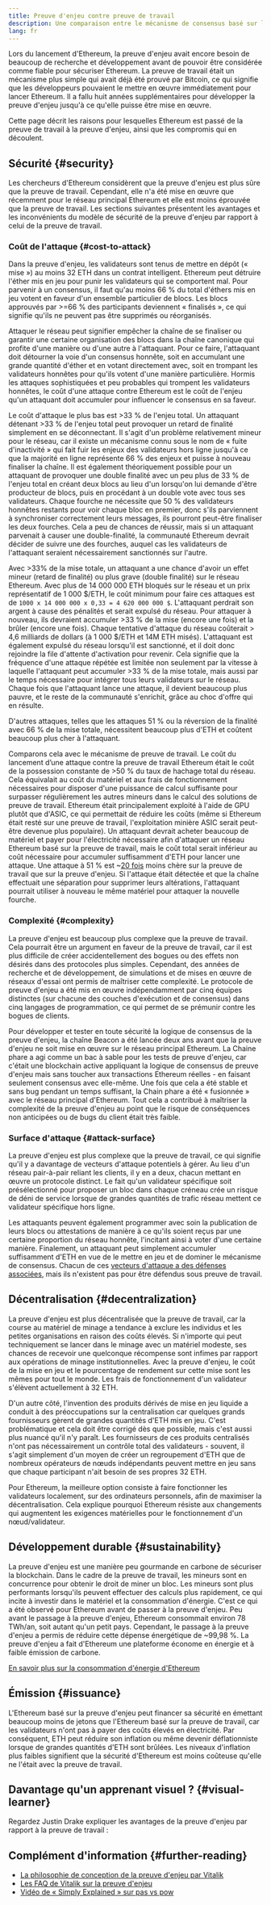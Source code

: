 ```yaml
---
title: Preuve d'enjeu contre preuve de travail
description: Une comparaison entre le mécanisme de consensus basé sur la preuve d'enjeu et la preuve de travail d'Ethereum
lang: fr
---
```


Lors du lancement d'Ethereum, la preuve d'enjeu avait encore besoin de beaucoup de recherche et développement avant de pouvoir être considérée comme fiable pour sécuriser Ethereum. La preuve de travail était un mécanisme plus simple qui avait déjà été prouvé par Bitcoin, ce qui signifie que les développeurs pouvaient le mettre en œuvre immédiatement pour lancer Ethereum. Il a fallu huit années supplémentaires pour développer la preuve d'enjeu jusqu'à ce qu'elle puisse être mise en œuvre.

Cette page décrit les raisons pour lesquelles Ethereum est passé de la preuve de travail à la preuve d'enjeu, ainsi que les compromis qui en découlent.

## Sécurité {#security}

Les chercheurs d'Ethereum considèrent que la preuve d'enjeu est plus sûre que la preuve de travail. Cependant, elle n'a été mise en œuvre que récemment pour le réseau principal Ethereum et elle est moins éprouvée que la preuve de travail. Les sections suivantes présentent les avantages et les inconvénients du modèle de sécurité de la preuve d'enjeu par rapport à celui de la preuve de travail.

### Coût de l'attaque {#cost-to-attack}

Dans la preuve d'enjeu, les validateurs sont tenus de mettre en dépôt (« mise ») au moins 32 ETH dans un contrat intelligent. Ethereum peut détruire l'éther mis en jeu pour punir les validateurs qui se comportent mal. Pour parvenir à un consensus, il faut qu'au moins 66 % du total d'éthers mis en jeu votent en faveur d'un ensemble particulier de blocs. Les blocs approuvés par >=66 % des participants deviennent « finalisés », ce qui signifie qu'ils ne peuvent pas être supprimés ou réorganisés.

Attaquer le réseau peut signifier empêcher la chaîne de se finaliser ou garantir une certaine organisation des blocs dans la chaîne canonique qui profite d'une manière ou d'une autre à l'attaquant. Pour ce faire, l'attaquant doit détourner la voie d'un consensus honnête, soit en accumulant une grande quantité d'éther et en votant directement avec, soit en trompant les validateurs honnêtes pour qu'ils votent d'une manière particulière. Hormis les attaques sophistiquées et peu probables qui trompent les validateurs honnêtes, le coût d'une attaque contre Ethereum est le coût de l'enjeu qu'un attaquant doit accumuler pour influencer le consensus en sa faveur.

Le coût d'attaque le plus bas est >33 % de l'enjeu total. Un attaquant détenant >33 % de l'enjeu total peut provoquer un retard de finalité simplement en se déconnectant. Il s'agit d'un problème relativement mineur pour le réseau, car il existe un mécanisme connu sous le nom de « fuite d'inactivité » qui fait fuir les enjeux des validateurs hors ligne jusqu'à ce que la majorité en ligne représente 66 % des enjeux et puisse à nouveau finaliser la chaîne. Il est également théoriquement possible pour un attaquant de provoquer une double finalité avec un peu plus de 33 % de l'enjeu total en créant deux blocs au lieu d'un lorsqu'on lui demande d'être producteur de blocs, puis en procédant à un double vote avec tous ses validateurs. Chaque fourche ne nécessite que 50 % des validateurs honnêtes restants pour voir chaque bloc en premier, donc s'ils parviennent à synchroniser correctement leurs messages, ils pourront peut-être finaliser les deux fourches. Cela a peu de chances de réussir, mais si un attaquant parvenait à causer une double-finalité, la communauté Ethereum devrait décider de suivre une des fourches, auquel cas les validateurs de l'attaquant seraient nécessairement sanctionnés sur l'autre.

Avec >33% de la mise totale, un attaquant a une chance d'avoir un effet mineur (retard de finalité) ou plus grave (double finalité) sur le réseau Ethereum. Avec plus de 14 000 000 ETH bloqués sur le réseau et un prix représentatif de 1 000 $/ETH, le coût minimum pour faire ces attaques est de `1000 x 14 000 000 x 0,33 = 4 620 000 000 $`. L'attaquant perdrait son argent à cause des pénalités et serait expulsé du réseau. Pour attaquer à nouveau, ils devraient accumuler >33 % de la mise (encore une fois) et la brûler (encore une fois). Chaque tentative d'attaque du réseau coûterait > 4,6 milliards de dollars (à 1 000 $/ETH et 14M ETH misés). L'attaquant est également expulsé du réseau lorsqu'il est sanctionné, et il doit donc rejoindre la file d'attente d'activation pour revenir. Cela signifie que la fréquence d'une attaque répétée est limitée non seulement par la vitesse à laquelle l'attaquant peut accumuler >33 % de la mise totale, mais aussi par le temps nécessaire pour intégrer tous leurs validateurs sur le réseau. Chaque fois que l'attaquant lance une attaque, il devient beaucoup plus pauvre, et le reste de la communauté s'enrichit, grâce au choc d'offre qui en résulte.

D'autres attaques, telles que les attaques 51 % ou la réversion de la finalité avec 66 % de la mise totale, nécessitent beaucoup plus d'ETH et coûtent beaucoup plus cher à l'attaquant.

Comparons cela avec le mécanisme de preuve de travail. Le coût du lancement d’une attaque contre la preuve de travail Ethereum était le coût de la possession constante de >50 % du taux de hachage total du réseau. Cela équivalait au coût du matériel et aux frais de fonctionnement nécessaires pour disposer d'une puissance de calcul suffisante pour surpasser régulièrement les autres mineurs dans le calcul des solutions de preuve de travail. Ethereum était principalement exploité à l'aide de GPU plutôt que d'ASIC, ce qui permettait de réduire les coûts (même si Ethereum était resté sur une preuve de travail, l'exploitation minière ASIC serait peut-être devenue plus populaire). Un attaquant devrait acheter beaucoup de matériel et payer pour l'électricité nécessaire afin d'attaquer un réseau Ethereum basé sur la preuve de travail, mais le coût total serait inférieur au coût nécessaire pour accumuler suffisamment d'ETH pour lancer une attaque. Une attaque à 51 % est ~[20 fois](https://youtu.be/1m12zgJ42dI?t=1562) moins chère sur la preuve de travail que sur la preuve d'enjeu. Si l'attaque était détectée et que la chaîne effectuait une séparation pour supprimer leurs altérations, l'attaquant pourrait utiliser à nouveau le même matériel pour attaquer la nouvelle fourche.

### Complexité {#complexity}

La preuve d'enjeu est beaucoup plus complexe que la preuve de travail. Cela pourrait être un argument en faveur de la preuve de travail, car il est plus difficile de créer accidentellement des bogues ou des effets non désirés dans des protocoles plus simples. Cependant, des années de recherche et de développement, de simulations et de mises en œuvre de réseaux d'essai ont permis de maîtriser cette complexité. Le protocole de preuve d'enjeu a été mis en œuvre indépendamment par cinq équipes distinctes (sur chacune des couches d'exécution et de consensus) dans cinq langages de programmation, ce qui permet de se prémunir contre les bogues de clients.

Pour développer et tester en toute sécurité la logique de consensus de la preuve d'enjeu, la chaîne Beacon a été lancée deux ans avant que la preuve d'enjeu ne soit mise en œuvre sur le réseau principal Ethereum. La Chaine phare a agi comme un bac à sable pour les tests de preuve d'enjeu, car c'était une blockchain active appliquant la logique de consensus de preuve d'enjeu mais sans toucher aux transactions Ethereum réelles - en faisant seulement consensus avec elle-même. Une fois que cela a été stable et sans bug pendant un temps suffisant, la Chain phare a été « fusionnée » avec le réseau principal d'Ethereum. Tout cela a contribué à maîtriser la complexité de la preuve d'enjeu au point que le risque de conséquences non anticipées ou de bugs du client était très faible.

### Surface d'attaque {#attack-surface}

La preuve d'enjeu est plus complexe que la preuve de travail, ce qui signifie qu'il y a davantage de vecteurs d'attaque potentiels à gérer. Au lieu d'un réseau pair-à-pair reliant les clients, il y en a deux, chacun mettant en œuvre un protocole distinct. Le fait qu'un validateur spécifique soit présélectionné pour proposer un bloc dans chaque créneau crée un risque de déni de service lorsque de grandes quantités de trafic réseau mettent ce validateur spécifique hors ligne.

Les attaquants peuvent également programmer avec soin la publication de leurs blocs ou attestations de manière à ce qu'ils soient reçus par une certaine proportion du réseau honnête, l'incitant ainsi à voter d'une certaine manière. Finalement, un attaquant peut simplement accumuler suffisamment d'ETH en vue de le mettre en jeu et de dominer le mécanisme de consensus. Chacun de ces [vecteurs d'attaque a des défenses associées](/developers/docs/consensus-mechanisms/pos/attack-and-defense), mais ils n'existent pas pour être défendus sous preuve de travail.

## Décentralisation {#decentralization}

La preuve d'enjeu est plus décentralisée que la preuve de travail, car la course au matériel de minage a tendance à exclure les individus et les petites organisations en raison des coûts élevés. Si n'importe qui peut techniquement se lancer dans le minage avec un matériel modeste, ses chances de recevoir une quelconque récompense sont infimes par rapport aux opérations de minage institutionnelles. Avec la preuve d'enjeu, le coût de la mise en jeu et le pourcentage de rendement sur cette mise sont les mêmes pour tout le monde. Les frais de fonctionnement d'un validateur s'élèvent actuellement à 32 ETH.

D'un autre côté, l'invention des produits dérivés de mise en jeu liquide a conduit à des préoccupations sur la centralisation car quelques grands fournisseurs gèrent de grandes quantités d'ETH mis en jeu. C'est problématique et cela doit être corrigé dès que possible, mais c'est aussi plus nuancé qu'il n'y paraît. Les fournisseurs de ces produits centralisés n'ont pas nécessairement un contrôle total des validateurs - souvent, il s'agit simplement d'un moyen de créer un regroupement d'ETH que de nombreux opérateurs de nœuds indépendants peuvent mettre en jeu sans que chaque participant n'ait besoin de ses propres 32 ETH.

Pour Ethereum, la meilleure option consiste à faire fonctionner les validateurs localement, sur des ordinateurs personnels, afin de maximiser la décentralisation. Cela explique pourquoi Ethereum résiste aux changements qui augmentent les exigences matérielles pour le fonctionnement d'un nœud/validateur.

## Développement durable {#sustainability}

La preuve d'enjeu est une manière peu gourmande en carbone de sécuriser la blockchain. Dans le cadre de la preuve de travail, les mineurs sont en concurrence pour obtenir le droit de miner un bloc. Les mineurs sont plus performants lorsqu'ils peuvent effectuer des calculs plus rapidement, ce qui incite à investir dans le matériel et la consommation d'énergie. C'est ce qui a été observé pour Ethereum avant de passer à la preuve d'enjeu. Peu avant le passage à la preuve d'enjeu, Ethereum consommait environ 78 TWh/an, soit autant qu'un petit pays. Cependant, le passage à la preuve d'enjeu a permis de réduire cette dépense énergétique de ~99,98 %. La preuve d'enjeu a fait d'Ethereum une plateforme économe en énergie et à faible émission de carbone.

[En savoir plus sur la consommation d'énergie d'Ethereum](/energy-consumption)

## Émission {#issuance}

L'Ethereum basé sur la preuve d'enjeu peut financer sa sécurité en émettant beaucoup moins de jetons que l'Ethereum basé sur la preuve de travail, car les validateurs n'ont pas à payer des coûts élevés en électricité. Par conséquent, ETH peut réduire son inflation ou même devenir déflationniste lorsque de grandes quantités d'ETH sont brûlées. Les niveaux d'inflation plus faibles signifient que la sécurité d'Ethereum est moins coûteuse qu'elle ne l'était avec la preuve de travail.

## Davantage qu'un apprenant visuel ? {#visual-learner}

Regardez Justin Drake expliquer les avantages de la preuve d'enjeu par rapport à la preuve de travail :

<YouTube id="1m12zgJ42dI" />

## Complément d'information {#further-reading}

- [La philosophie de conception de la preuve d'enjeu par Vitalik](https://medium.com/@VitalikButerin/a-proof-of-stake-design-philosophy-506585978d51)
- [Les FAQ de Vitalik sur la preuve d'enjeu](https://vitalik.ca/general/2017/12/31/pos_faq.html#what-is-proof-of-stake)
- [Vidéo de « Simply Explained » sur pas vs pow](https://www.youtube.com/watch?v=M3EFi_POhps)
